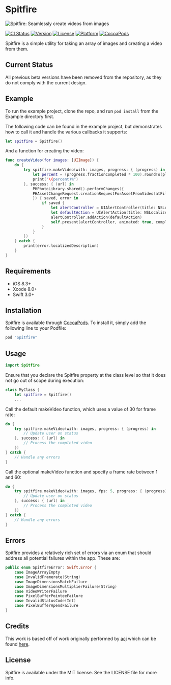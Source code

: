 # Spitfire

![Spitfire: Seamlessly create videos from images](https://raw.githubusercontent.com/seanmcneil/Spitfire/master/spitfire.jpg)

[![CI Status](http://img.shields.io/travis/seanmcneil/Spitfire.svg?style=flat)](https://travis-ci.org/seanmcneil/Spitfire)
[![Version](https://img.shields.io/cocoapods/v/Spitfire.svg?style=flat)](http://cocoapods.org/pods/Spitfire)
[![License](https://img.shields.io/cocoapods/l/Spitfire.svg?style=flat)](http://cocoapods.org/pods/Spitfire)
[![Platform](https://img.shields.io/cocoapods/p/Spitfire.svg?style=flat)](http://cocoapods.org/pods/Spitfire)
[![CocoaPods](https://img.shields.io/cocoapods/dt/Spitfire.svg)](http://cocoapods.org/pods/Spitfire)

Spitfire is a simple utility for taking an array of images and creating a video from them.

## Current Status

All previous beta versions have been removed from the repository, as they do not comply with the current design.

## Example

To run the example project, clone the repo, and run `pod install` from the Example directory first.

The following code can be found in the example project, but demonstrates how to call it and handle the various callbacks it supports:

```swift
let spitfire = Spitfire()
```

And a function for creating the video:

```swift
func createVideo(for images: [UIImage]) {
    do {
        try spitfire.makeVideo(with: images, progress: { (progress) in
            let percent = (progress.fractionCompleted * 100).roundTo(places: 2)
            print("\(percent)%")
        }, success: { (url) in
            PHPhotoLibrary.shared().performChanges({
            PHAssetChangeRequest.creationRequestForAssetFromVideo(atFileURL: url)
            }) { saved, error in
                if saved {
                    let alertController = UIAlertController(title: NSLocalizedString("Your video was saved", comment: ""), message: nil, preferredStyle: .alert)
                    let defaultAction = UIAlertAction(title: NSLocalizedString("OK", comment: ""), style: .default, handler: nil)
                    alertController.addAction(defaultAction)
                    self.present(alertController, animated: true, completion: nil)
                }
            }
        })
    } catch {
        print(error.localizedDescription)
    }
}
```

## Requirements
- iOS 8.3+
- Xcode 8.0+
- Swift 3.0+

## Installation

Spitfire is available through [CocoaPods](http://cocoapods.org). To install
it, simply add the following line to your Podfile:

```ruby
pod "Spitfire"
```

## Usage

```swift
import Spitfire
```

Ensure that you declare the Spitfire property at the class level so that it does not go out of scope during execution:

```swift
class MyClass {
    let spitfire = Spitfire()
    ...
```

Call the default makeVideo function, which uses a value of 30 for frame rate:

```swift
do {
    try spitfire.makeVideo(with: images, progress: { (progress) in
        // Update user on status
    }, success: { (url) in
        // Process the completed video
    })
} catch {
    // Handle any errors
}
``` 

Call the optional makeVideo function and specify a frame rate between 1 and 60:

```swift
do {
    try spitfire.makeVideo(with: images, fps: 5, progress: { (progress) in
        // Update user on status
    }, success: { (url) in
        // Process the completed video
    })
} catch {
    // Handle any errors
}
``` 

## Errors

Spitfire provides a relatively rich set of errors via an enum that should address all potential failures within the app. These are:

```swift
public enum SpitfireError: Swift.Error {
    case ImageArrayEmpty
    case InvalidFramerate(String)
    case ImageDimensionsMatchFailure
    case ImageDimensionsMultiplierFailure(String)
    case VideoWriterFailure
    case PixelBufferPointeeFailure
    case InvalidStatusCode(Int)
    case PixelBufferApendFailure
}
```

## Credits

This work is based off of work originally performed by [acj](https://gist.github.com/acj) which can be found [here](https://gist.github.com/acj/6ae90aa1ebb8cad6b47b).

## License

Spitfire is available under the MIT license. See the LICENSE file for more info.
